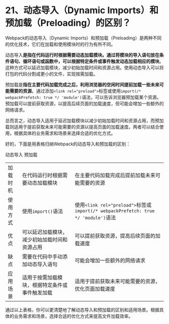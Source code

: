 # 21、动态导入（Dynamic Imports）和预加载（Preloading）的区别？

Webpack的动态导入（Dynamic Imports）和预加载（Preloading）是两种不同的优化技术，它们在加载和使用模块时的行为有所不同。

动态导入**是指在代码运行时根据需要动态加载模块。通过将模块的导入语句放在条件语句、循环语句或函数中，可以根据特定条件或事件触发动态加载相应的模块**。这种方式可以延迟加载模块，减少初始加载时间和资源占用。使用动态导入可以将打包的代码分割成更小的文件，实现按需加载。

预加载是**指在主要代码加载完成之后，利用浏览器的空闲时间提前加载一些未来可能需要的资源**。通过添加`<link rel="preload">`标签或使用`import(/* webpackPrefetch: true */ 'module')`语法，可以告诉浏览器预加载某个资源。预加载可以提前获取资源，以提高后续页面的加载速度，但可能会增加一些额外的网络请求。

总而言之，动态导入适用于延迟加载模块以减少初始加载时间和资源占用，而预加载则适用于提前获取未来可能需要的资源以提高页面的加载速度。两者可以结合使用，根据具体的业务需求和场景来选择合适的优化方式。

好的，下面是用表格归纳Webpack的动态导入和预加载的区别：

动态导入 预加载

|          |                                                |                                                              |
| -------- | ---------------------------------------------- | ------------------------------------------------------------ |
| 加载时机 | 在代码运行时根据需要动态加载模块               | 在主要代码加载完成后提前加载未来可能需要的资源               |
| 使用方式 | 使用`import()`语法                             | 使用`<link rel="preload">`标签或`import(/* webpackPrefetch: true */ 'module')`语法 |
| 优点     | 可以延迟加载模块，减少初始加载时间和资源占用   | 可以提前获取资源，提高后续页面的加载速度                     |
| 缺点     | 需要在代码中手动添加动态导入语句               | 可能会增加一些额外的网络请求                                 |
| 应用场景 | 适用于按需加载模块，根据特定条件或事件触发加载 | 适用于提前获取未来可能需要的资源，优化页面加载速度           |

通过以上表格，你可以更清楚地了解动态导入和预加载的区别和适用场景。根据具体的业务需求和场景，选择合适的优化方式来提高文件加载效率。
